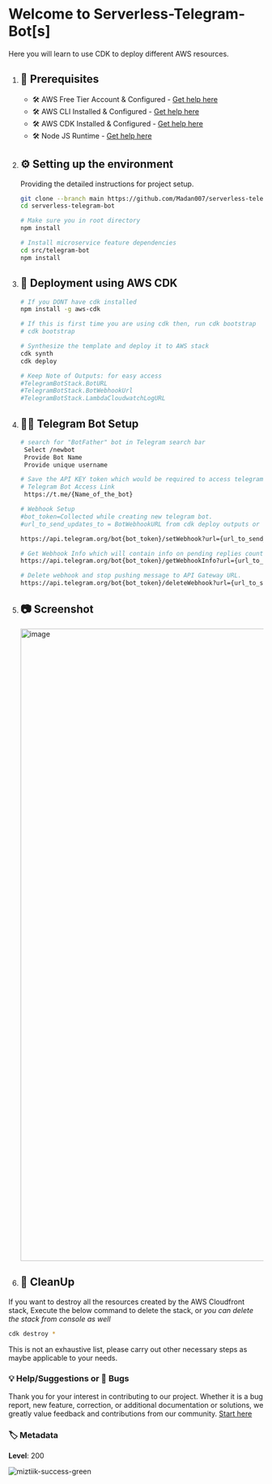 # Welcome to Serverless-Telegram-Bot[s]

Here you will learn to use CDK to deploy different AWS resources.

1. ## 🧰 Prerequisites

   - 🛠 AWS Free Tier Account & Configured - [Get help here](https://www.youtube.com/watch?v=FRQ9fE4fd5g)
   - 🛠 AWS CLI Installed & Configured - [Get help here](https://youtu.be/TPyyfmQte0U)
   - 🛠 AWS CDK Installed & Configured - [Get help here](https://www.youtube.com/watch?v=MKwxpszw0Rc)
   - 🛠 Node JS Runtime - [Get help here](https://www.youtube.com/watch?v=TQks1p7xjdI)

1. ## ⚙️ Setting up the environment

   Providing the detailed instructions for project setup.

   ```bash
   git clone --branch main https://github.com/Madan007/serverless-telegram-bot.git
   cd serverless-telegram-bot

   # Make sure you in root directory
   npm install

   # Install microservice feature dependencies
   cd src/telegram-bot
   npm install
   ```

1. ## 🚀 Deployment using AWS CDK

   ```bash
   # If you DONT have cdk installed
   npm install -g aws-cdk

   # If this is first time you are using cdk then, run cdk bootstrap
   # cdk bootstrap

   # Synthesize the template and deploy it to AWS stack
   cdk synth
   cdk deploy

   # Keep Note of Outputs: for easy access
   #TelegramBotStack.BotURL
   #TelegramBotStack.BotWebhookUrl
   #TelegramBotStack.LambdaCloudwatchLogURL
   ```

1. ## 👷🏾 Telegram Bot Setup

   ```bash
   # search for "BotFather" bot in Telegram search bar
    Select /newbot
    Provide Bot Name
    Provide unique username

   # Save the API KEY token which would be required to access telegram APIs
   # Telegram Bot Access Link
    https://t.me/{Name_of_the_bot}

   # Webhook Setup
   #bot_token=Collected while creating new telegram bot.
   #url_to_send_updates_to = BotWebhookURL from cdk deploy outputs or from AWS Api Gateway wekbook endpoint link.

   https://api.telegram.org/bot{bot_token}/setWebhook?url={url_to_send_updates_to}

   # Get Webhook Info which will contain info on pending replies count and last response(OPTIONAL)
   https://api.telegram.org/bot{bot_token}/getWebhookInfo?url={url_to_send_updates_to}

   # Delete webhook and stop pushing message to API Gateway URL.
   https://api.telegram.org/bot{bot_token}/deleteWebhook?url={url_to_send_updates_to}

   ```

1. ## :camera: Screenshot
   <div>
   <img width="1249" alt="image" src="https://user-images.githubusercontent.com/15178258/199100708-11c06cee-3d62-4063-9698-b81f01c67d82.png">
   </div>

1. ## 🧹 CleanUp

If you want to destroy all the resources created by the AWS Cloudfront stack, Execute the below command to delete the stack, or _you can delete the stack from console as well_

```bash
cdk destroy *
```

This is not an exhaustive list, please carry out other necessary steps as maybe applicable to your needs.

### 💡 Help/Suggestions or 🐛 Bugs

Thank you for your interest in contributing to our project. Whether it is a bug report, new feature, correction, or additional documentation or solutions, we greatly value feedback and contributions from our community. [Start here][200]

### 🏷️ Metadata

**Level**: 200

![miztiik-success-green](https://img.shields.io/badge/miztiik-cdk-success-green)

[200]: https://github.com/Madan007/serverless-telegram-bot/issues
